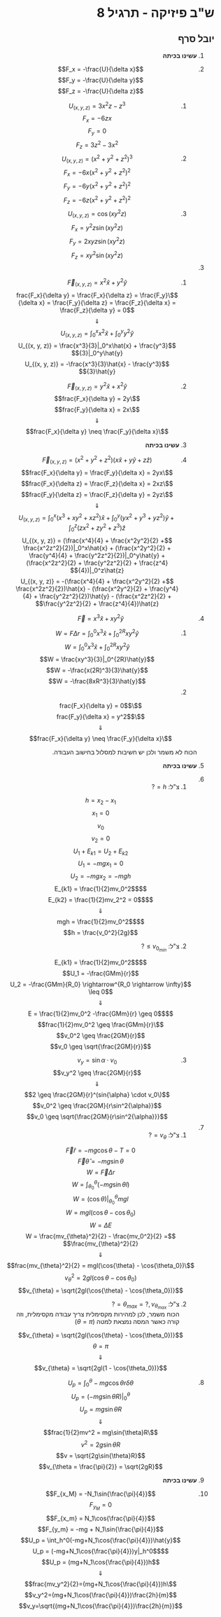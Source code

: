<style>
    html {
        direction: rtl;
    }
    eqn, table, .katex {
        direction: ltr;
    }
</style>
# ש"ב פיזיקה - תרגיל 8
## יובל סרף
1. **עשינו בכיתה**
2. 
    $$F_x = -\frac{U}{\delta x}$$
    $$F_y = -\frac{U}{\delta y}$$
    $$F_z = -\frac{U}{\delta z}$$
    1. $$U_{(x, y, z)} = 3x^2z-z^3$$
    $$F_x = -6zx$$
    $$F_y = 0$$
    $$F_z = 3z^2-3x^2$$
    2. $$U_{(x, y, z)} = (x^2 + y^2 + z^2)^3$$
    $$F_x = -6x(x^2 + y^2 + z^2)^2$$
    $$F_y = -6y(x^2 + y^2 + z^2)^2$$
    $$F_z = -6z(x^2 + y^2 + z^2)^2$$
    3. $$U_{(x, y, z)} = \cos{(xy^2z)}$$
    $$F_x = y^2z\sin{(xy^2z)}$$
    $$F_y = 2xyz\sin{(xy^2z)}$$
    $$F_z = xy^2\sin{(xy^2z)}$$
3. 
    1. $$\vec{F}_{(x, y, z)} = x^2\hat{x} + y^2\hat{y}$$
    $$\frac{F_x}{\delta y} = \frac{F_x}{\delta z} = \frac{F_y}{\delta x} = \frac{F_y}{\delta z} = \frac{F_z}{\delta x} = \frac{F_z}{\delta y} = 0$$
    $$\Downarrow$$
    $$U_{(x, y, z)} = \int_0^xx^2\hat{x} + \int_0^yy^2\hat{y}$$
    $$U_{(x, y, z)} = \frac{x^3}{3}|_0^x\hat{x} + \frac{y^3}{3}|_0^y\hat{y}$$
    $$U_{(x, y, z)} = -\frac{x^3}{3}\hat{x} - \frac{y^3}{3}\hat{y}$$
    
    2. $$\vec{F}_{(x, y, z)} = y^2\hat{x} + x^2\hat{y}$$
    $$\frac{F_x}{\delta y} = 2y$$
    $$\frac{F_y}{\delta x} = 2x$$
    $$\Downarrow$$
    $$\frac{F_x}{\delta y} \neq \frac{F_y}{\delta x}$$
    3. **עשינו בכיתה**
    4. $$\vec{F}_{(x, y, z)} = (x^2 + y^2 + z^2)(x\hat{x} + y\hat{y} + z\hat{z})$$
    $$\frac{F_x}{\delta y} = \frac{F_y}{\delta x} = 2yx$$
    $$\frac{F_x}{\delta z} = \frac{F_z}{\delta x} = 2xz$$
    $$\frac{F_y}{\delta z} = \frac{F_z}{\delta y} = 2yz$$
    $$\Downarrow$$
    $$U_{(x, y, z)} = \int_0^x(x^3 + xy^2 + xz^2)\hat{x} + \int_0^y(yx^2 + y^3 + yz^2)\hat{y} + \int_0^z(zx^2 + zy^2 + z^3)\hat{z}$$
    $$U_{(x, y, z)} = (\frac{x^4}{4} + \frac{x^2y^2}{2} + \frac{x^2z^2}{2})|_0^x\hat{x} + (\frac{x^2y^2}{2} + \frac{y^4}{4} + \frac{y^2z^2}{2})|_0^y\hat{y} + (\frac{x^2z^2}{2} + \frac{y^2z^2}{2} + \frac{z^4}{4})|_0^z\hat{z}$$
    $$U_{(x, y, z)} = -(\frac{x^4}{4} + \frac{x^2y^2}{2} + \frac{x^2z^2}{2})\hat{x} - (\frac{x^2y^2}{2} + \frac{y^4}{4} + \frac{y^2z^2}{2})\hat{y} - (\frac{x^2z^2}{2} + \frac{y^2z^2}{2} + \frac{z^4}{4})\hat{z}$$
4. $$\vec{F} = x^3\hat{x} + xy^2\hat{y}$$
    1. $$W = F\Delta r = \int_0^0x^3\hat{x} + \int_0^{2R}xy^2\hat{y}$$
    $$W = \int_0^0x^3\hat{x} + \int_0^{2R}xy^2\hat{y}$$
    $$W = \frac{xy^3}{3}|_0^{2R}\hat{y}$$
    $$W = -\frac{x(2R)^3}{3}\hat{y}$$
    $$W = -\frac{8xR^3}{3}\hat{y}$$
    2. 
    $$\frac{F_x}{\delta y} = 0$$
    $$\frac{F_y}{\delta x} = y^2$$
    $$\Downarrow$$
    $$\frac{F_x}{\delta y} \neq \frac{F_y}{\delta x}$$

    הכוח לא משמר ולכן יש חשיבות למסלול בחישוב העבודה.
5. **עשינו בכיתה**
6. 
    1. צ"ל: $h = ?$

    $$h = x_2 - x_1$$
    $$x_1 = 0$$
    $$v_0$$
    $$v_2 = 0$$
    $$U_1 + E_{k1} = U_2 + E_{k2}$$
    $$U_1 = -mgx_1 = 0$$
    $$U_2 = -mgx_2 = -mgh$$
    $$E_{k1} = \frac{1}{2}mv_0^2$$
    $$E_{k2} = \frac{1}{2}mv_2^2 = 0$$
    $$\Downarrow$$
    $$mgh = \frac{1}{2}mv_0^2$$
    $$h = \frac{v_0^2}{2g}$$

    2. צ"ל: $v_{0_{min}} \geq ?$

    $$E_{k1} = \frac{1}{2}mv_0^2$$
    $$U_1 = -\frac{GMm}{r}$$
    $$U_2 = -\frac{GMm}{R_0} \rightarrow^{R_0 \rightarrow \infty} \leq 0$$
    $$\Downarrow$$
    $$E = \frac{1}{2}mv_0^2 -\frac{GMm}{r} \geq 0$$
    $$\frac{1}{2}mv_0^2 \geq \frac{GMm}{r}$$
    $$v_0^2 \geq \frac{2GM}{r}$$
    $$v_0 \geq \sqrt{\frac{2GM}{r}}$$

    3. $$v_y = \sin{\alpha} \cdot v_0$$
    $$v_y^2 \geq \frac{2GM}{r}$$
    $$\Downarrow$$
    $$(\sin{\alpha} \cdot v_0)^2 \geq \frac{2GM}{r}$$
    $$v_0^2 \geq \frac{2GM}{r\sin^2{\alpha}}$$
    $$v_0 \geq \sqrt{\frac{2GM}{r\sin^2{\alpha}}}$$
    
7. 
    1. צ"ל: $v_{\theta} = ?$

    $$\vec{F}\hat{r} = -mg\cos{\theta} - T = 0$$
    $$\vec{F}\hat{\theta} = -mg\sin{\theta}$$
    $$W = \vec{F}\Delta r$$
    $$W = \int_{\theta_0}^{\theta}(-mg\sin{\theta}l)$$
    $$W = (\cos{\theta})|_{\theta_0}^{\theta}mgl$$
    $$W = mgl(\cos{\theta} - \cos{\theta_0})$$
    $$W = \Delta E$$
    $$W = \frac{mv_{\theta}^2}{2} - \frac{mv_0^2}{2} = \frac{mv_{\theta}^2}{2}$$
    $$\Downarrow$$
    $$\frac{mv_{\theta}^2}{2} = mgl(\cos{\theta} - \cos{\theta_0})$$
    $$v_{\theta}^2 = 2gl(\cos{\theta} - \cos{\theta_0})$$
    $$v_{\theta} = \sqrt{2gl(\cos{\theta} - \cos{\theta_0})}$$

    2. צ"ל: $\theta_{max} = ?, v_{\theta_{max}} = ?$  
    הכוח משמר, לכן למהירות מקסימלית צריך עבודה מקסימלית, וזה קורה כאשר המסה נמצאת למטה ($\theta = \pi$)

    $$v_{\theta} = \sqrt{2gl(\cos{\theta} - \cos{\theta_0})}$$
    $$\theta = \pi$$
    $$\Downarrow$$
    $$v_{\theta} = \sqrt{2gl(1 - \cos{\theta_0})}$$

8. $$U_p = \int_0^{\theta}-mg\cos{\theta}r\delta \theta$$
   $$U_p = (-mg\sin{\theta}R)|_0^{\theta}$$
   $$U_p = mg\sin{\theta}R$$
   $$\Downarrow$$
   $$\frac{1}{2}mv^2 = mg\sin{\theta}R$$
   $$v^2 = 2g\sin{\theta}R$$
   $$v = \sqrt{2g\sin{\theta}R}$$
   $$v_{\theta = \frac{\pi}{2}} = \sqrt{2gR}$$
9. **עשינו בכיתה**
10.   
    $$F_{x_M} = -N_1\sin{\frac{\pi}{4}}$$
    $$F_{y_M} = 0$$
    $$F_{x_m} = N_1\cos{\frac{\pi}{4}}$$
    $$F_{y_m} = -mg + N_1\sin{\frac{\pi}{4}}$$
    $$U_p = \int_h^0(-mg+N_1\cos{\frac{\pi}{4}})\hat{y}$$
    $$U_p = (-mg+N_1\cos{\frac{\pi}{4}})y|_h^0$$
    $$U_p = (mg+N_1\cos{\frac{\pi}{4}})h$$
    $$\Downarrow$$
    $$\frac{mv_y^2}{2}=(mg+N_1\cos{\frac{\pi}{4}})h$$
    $$v_y^2=(mg+N_1\cos{\frac{\pi}{4}})\frac{2h}{m}$$
    $$v_y=\sqrt{(mg+N_1\cos{\frac{\pi}{4}})\frac{2h}{m}}$$
